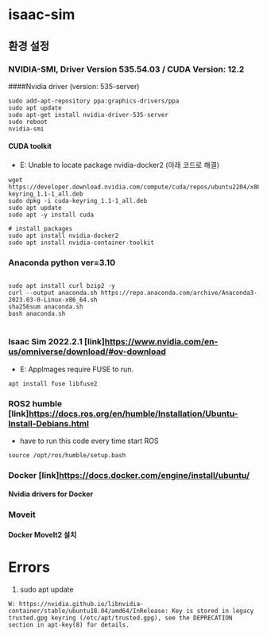 # isaac-sim

## 환경 설정

### NVIDIA-SMI, Driver Version 535.54.03 / CUDA Version: 12.2
####Nvidia driver (version: 535-server)
```
sudo add-apt-repository ppa:graphics-drivers/ppa
sudo apt update  
sudo apt-get install nvidia-driver-535-server  
sudo reboot  
nvidia-smi  
```
#### CUDA toolkit
- E: Unable to locate package nvidia-docker2 (아래 코드로 해결)
```
wget https://developer.download.nvidia.com/compute/cuda/repos/ubuntu2204/x86_64/cuda-keyring_1.1-1_all.deb
sudo dpkg -i cuda-keyring_1.1-1_all.deb
sudo apt update
sudo apt -y install cuda

# install packages
sudo apt install nvidia-docker2
sudo apt install nvidia-container-toolkit
```
### Anaconda python ver=3.10
<pre>
<code>
sudo apt install curl bzip2 -y  
curl --output anaconda.sh https://repo.anaconda.com/archive/Anaconda3-2023.03-0-Linux-x86_64.sh  
sha256sum anaconda.sh  
bash anaconda.sh  
</code>
</pre>
### Isaac Sim 2022.2.1 [link]<https://www.nvidia.com/en-us/omniverse/download/#ov-download>
- E: AppImages require FUSE to run.
```
apt install fuse libfuse2
```
### ROS2 humble [link]<https://docs.ros.org/en/humble/Installation/Ubuntu-Install-Debians.html>
- have to run this code every time start ROS
```
source /opt/ros/humble/setup.bash
```
### Docker [link]<https://docs.docker.com/engine/install/ubuntu/>
#### Nvidia drivers for Docker

### Moveit
#### Docker MoveIt2 설치




# Errors
1. sudo apt update
```
W: https://nvidia.github.io/libnvidia-container/stable/ubuntu18.04/amd64/InRelease: Key is stored in legacy trusted.gpg keyring (/etc/apt/trusted.gpg), see the DEPRECATION section in apt-key(8) for details.
```




